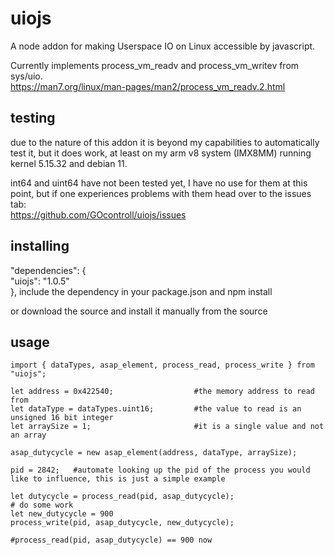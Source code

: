 # uiojs
A node addon for making Userspace IO on Linux accessible by javascript.

Currently implements process_vm_readv and process_vm_writev from sys/uio. \
https://man7.org/linux/man-pages/man2/process_vm_readv.2.html

## testing

due to the nature of this addon it is beyond my capabilities to automatically test it, but it does work, at least on my arm v8 system (IMX8MM) running kernel 5.15.32 and debian 11.

int64 and uint64 have not been tested yet, I have no use for them at this point, but if one experiences problems with them head over to the issues tab: \
https://github.com/GOcontroll/uiojs/issues

## installing

"dependencies": {\
        "uiojs": "1.0.5"\
    },
include the dependency in your package.json and npm install

or download the source and install it manually from the source

## usage
```
import { dataTypes, asap_element, process_read, process_write } from "uiojs";

let address = 0x422540;                  #the memory address to read from
let dataType = dataTypes.uint16;         #the value to read is an unsigned 16 bit integer
let arraySize = 1;                       #it is a single value and not an array

asap_dutycycle = new asap_element(address, dataType, arraySize);

pid = 2842;   #automate looking up the pid of the process you would like to influence, this is just a simple example

let dutycycle = process_read(pid, asap_dutycycle);
# do some work
let new_dutycycle = 900
process_write(pid, asap_dutycycle, new_dutycycle);

#process_read(pid, asap_dutycycle) == 900 now
```
